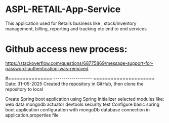 # ASPL-RETAIL-App-Service
This application used for Retails business like , stock/inventory management, billing, reporting and tracking etc end to end services

# Github access new process:
https://stackoverflow.com/questions/68775869/message-support-for-password-authentication-was-removed

#=============== ------------------- =====================
Date: 31-05-2025
Created the repository in GitHub, then clone the repository to local

Create Spring boot application using Spring Initializer
   selected modules like:
    web
    data mongodb
    actuator
    devtools
    security
    test
Configure basic spring boot application configuration with mongoDb database connection in application.properties file

